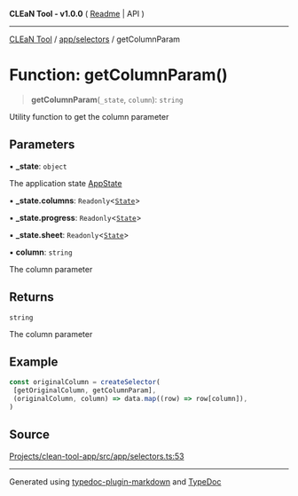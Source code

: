 **CLEaN Tool - v1.0.0** ( [Readme](../../../README.md) \| API )

***

[CLEaN Tool](../../../modules.md) / [app/selectors](../README.md) / getColumnParam

# Function: getColumnParam()

> **getColumnParam**(`_state`, `column`): `string`

Utility function to get the column parameter

## Parameters

▪ **\_state**: `object`

The application state [AppState](../../store/type-aliases/AppState.md)

▪ **\_state.columns**: `Readonly`\<[`State`](../../../selectors/columns/selectors/private/interfaces/State.md)\>

▪ **\_state.progress**: `Readonly`\<[`State`](../../../selectors/columns/selectors/private/interfaces/State.md)\>

▪ **\_state.sheet**: `Readonly`\<[`State`](../../../features/sheet/reducers/interfaces/State.md)\>

▪ **column**: `string`

The column parameter

## Returns

`string`

The column parameter

## Example

```ts
const originalColumn = createSelector(
 [getOriginalColumn, getColumnParam],
 (originalColumn, column) => data.map((row) => row[column]),
)
```

## Source

[Projects/clean-tool-app/src/app/selectors.ts:53](https://github.com/yuckyh/clean-tool-app/)

***

Generated using [typedoc-plugin-markdown](https://www.npmjs.com/package/typedoc-plugin-markdown) and [TypeDoc](https://typedoc.org/)
